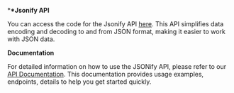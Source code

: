 \***\*Jsonify API**

You can access the code for the Jsonify API [here](https://github.com/Zack-Dx/Jsonify-RestAPI). This API simplifies data encoding and decoding to and from JSON format, making it easier to work with JSON data.

**Documentation**

For detailed information on how to use the JSONify API, please refer to our [API Documentation](https://jsonify-docs.vercel.app/). This documentation provides usage examples, endpoints, details to help you get started quickly.
